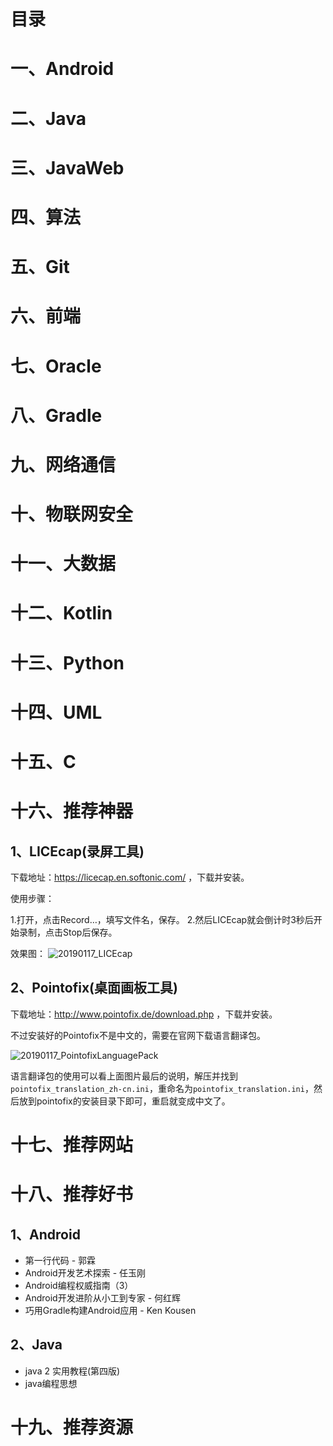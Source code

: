 # 目录

# 一、Android

# 二、Java

# 三、JavaWeb

# 四、算法

# 五、Git

# 六、前端

# 七、Oracle

# 八、Gradle

# 九、网络通信

# 十、物联网安全

# 十一、大数据

# 十二、Kotlin

# 十三、Python

# 十四、UML

# 十五、C

# 十六、推荐神器

## 1、LICEcap(录屏工具)

下载地址：https://licecap.en.softonic.com/ ，下载并安装。

使用步骤：

1.打开，点击Record…，填写文件名，保存。
2.然后LICEcap就会倒计时3秒后开始录制，点击Stop后保存。

效果图：
![20190117_LICEcap](https://raw.githubusercontent.com/lcfu1/MyNote/master/img/20190117_LICEcap.gif)

## 2、Pointofix(桌面画板工具)

下载地址：http://www.pointofix.de/download.php ，下载并安装。

不过安装好的Pointofix不是中文的，需要在官网下载语言翻译包。

![20190117_PointofixLanguagePack](https://raw.githubusercontent.com/lcfu1/MyNote/master/img/20190117_PointofixLanguagePack.PNG)

语言翻译包的使用可以看上面图片最后的说明，解压并找到`pointofix_translation_zh-cn.ini`，重命名为`pointofix_translation.ini`，然后放到pointofix的安装目录下即可，重启就变成中文了。

# 十七、推荐网站

# 十八、推荐好书

## 1、Android

- 第一行代码 - 郭霖
- Android开发艺术探索 - 任玉刚
- Android编程权威指南（3）
- Android开发进阶从小工到专家 - 何红辉
- 巧用Gradle构建Android应用 - Ken Kousen

## 2、Java

- java 2 实用教程(第四版)
- java编程思想

# 十九、推荐资源
